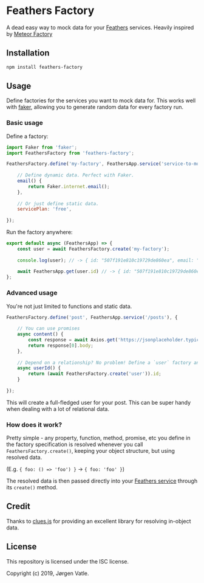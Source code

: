 # Feathers Factory
A dead easy way to mock data for your [Feathers](https://feathersjs.com/) services. Heavily inspired by 
[Meteor Factory](https://github.com/versolearning/meteor-factory)

## Installation
```bash
npm install feathers-factory
```

## Usage
Define factories for the services you want to mock data for. This works well with 
[faker](https://www.npmjs.com/package/faker), allowing you to generate random data for every factory run.

### Basic usage
Define a factory:
```js
import Faker from 'faker';
import FeathersFactory from 'feathers-factory';

FeathersFactory.define('my-factory', FeathersApp.service('service-to-mock-for'), {
    
    // Define dynamic data. Perfect with Faker.
    email() {
        return Faker.internet.email();
    },
    
    // Or just define static data.
    servicePlan: 'free',
    
});
```

Run the factory anywhere:
```js
export default async (FeathersApp) => {
    const user = await FeathersFactory.create('my-factory');
    
    console.log(user); // -> { id: "507f191e810c19729de860ea", email: "Damaris8@yahoo.com", servicePlan: "free" }
    
    await FeathersApp.get(user.id) // -> { id: "507f191e810c19729de860ea", email: "Damaris8@yahoo.com", servicePlan: "free" }
};
```

### Advanced usage
You're not just limited to functions and static data.
```js
FeathersFactory.define('post', FeathersApp.service('/posts'), {
    
    // You can use promises
    async content() {
        const response = await Axios.get('https://jsonplaceholder.typicode.com/posts');
        return response[0].body;
    },
    
    // Depend on a relationship? No problem! Define a `user` factory and:
    async userId() {
        return (await FeathersFactory.create('user')).id;
    }
    
});
```
This will create a full-fledged user for your post. This can be super handy when dealing with a lot of relational data.

### How does it work?
Pretty simple - any property, function, method, promise, etc you define in the factory specification is resolved
whenever you call `FeathersFactory.create()`, keeping your object structure, but using resolved data.

(E.g. `{ foo: () => 'foo') }` -> `{ foo: 'foo' }`)

The resolved data is then passed directly into your 
[Feathers service](https://crow.docs.feathersjs.com/guides/basics/services.html#service-methods) through its 
`create()` method.

## Credit
Thanks to [clues.js](https://www.npmjs.com/package/clues) for providing an excellent library for resolving in-object data.

## License
This repository is licensed under the ISC license.

Copyright (c) 2019, Jørgen Vatle.